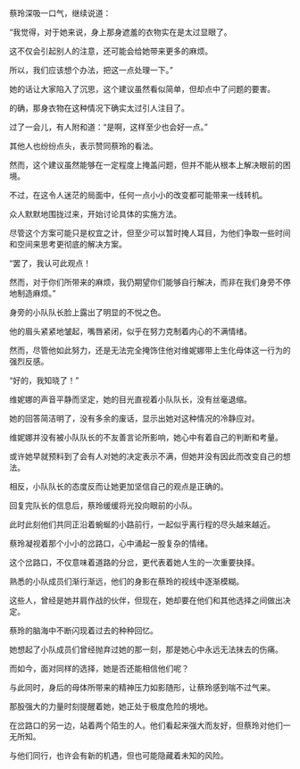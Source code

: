 蔡玲深吸一口气，继续说道：

“我觉得，对于她来说，身上那身遮羞的衣物实在是太过显眼了。

这不仅会引起别人的注意，还可能会给她带来更多的麻烦。

所以，我们应该想个办法，把这一点处理一下。”

她的话让大家陷入了沉思，这个建议虽然看似简单，但却点中了问题的要害。

的确，那身衣物在这种情况下确实太过引人注目了。

过了一会儿，有人附和道：“是啊，这样至少也会好一点。”

其他人也纷纷点头，表示赞同蔡玲的看法。

然而，这个建议虽然能够在一定程度上掩盖问题，但并不能从根本上解决眼前的困境。

不过，在这令人迷茫的局面中，任何一点小小的改变都可能带来一线转机。

众人默默地围拢过来，开始讨论具体的实施方法。

尽管这个方案可能只是权宜之计，但至少可以暂时掩人耳目，为他们争取一些时间和空间来思考更彻底的解决方案。

“罢了，我认可此观点！

然而，对于你们所带来的麻烦，我仍期望你们能够自行解决，而非在我们身旁不停地制造麻烦。”

身旁的小队队长脸上露出了明显的不悦之色。

他的眉头紧紧地皱起，嘴唇紧闭，似乎在努力克制着内心的不满情绪。

然而，尽管他如此努力，还是无法完全掩饰住他对维妮娜带上生化母体这一行为的强烈反感。

“好的，我知晓了！”

维妮娜的声音平静而坚定，她的目光直视着小队队长，没有丝毫退缩。

她的回答简洁明了，没有多余的废话，显示出她对这种情况的冷静应对。

维妮娜并没有被小队队长的不友善言论所影响，她心中有着自己的判断和考量。

或许她早就预料到了会有人对她的决定表示不满，但她并没有因此而改变自己的想法。

相反，小队队长的态度反而让她更加坚信自己的观点是正确的。

回复完队长的信息后，蔡玲缓缓将光投向眼前的小队。

此时此刻他们共同正沿着蜿蜒的小路前行，一起似乎离行程的尽头越来越近。

蔡玲凝视着那个小小的岔路口，心中涌起一股复杂的情绪。

这个岔路口，不仅意味着道路的分岔，更代表着她人生的一次重要抉择。

熟悉的小队成员们渐行渐远，他们的身影在蔡玲的视线中逐渐模糊。

这些人，曾经是她并肩作战的伙伴，但现在，她却要在他们和其他选择之间做出决定。

蔡玲的脑海中不断闪现着过去的种种回忆。

她想起了小队成员们曾经抛弃过她的那一刻，那是她心中永远无法抹去的伤痛。

而如今，面对同样的选择，她是否还能相信他们呢？

与此同时，身后的母体所带来的精神压力如影随形，让蔡玲感到喘不过气来。

那股强大的力量时刻提醒着她，她正处于极度危险的境地。

在岔路口的另一边，站着两个陌生的人。他们看起来强大而友好，但蔡玲对他们一无所知。

与他们同行，也许会有新的机遇，但也可能隐藏着未知的风险。


